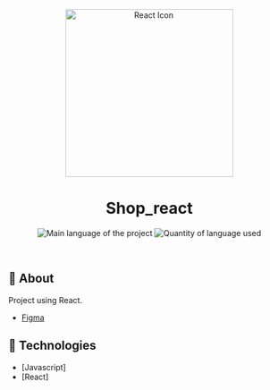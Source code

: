 <div align="center" id="top"> 
  <img align="center" width="300px" src="https://upload.wikimedia.org/wikipedia/commons/thumb/a/a7/React-icon.svg/1280px-React-icon.svg.png" alt="React Icon" />
</div>

<h1 align="center">Shop_react</h1>

<p align="center">
  <img alt="Main language of the project" src="https://img.shields.io/github/languages/top/Hir4/shop_react?color=56BEB8">

  <img alt="Quantity of language used" src="https://img.shields.io/github/languages/count/Hir4/shop_react?color=56BEB8">
</p>

<br>

## :dart: About ##

Project using React.
- [Figma](https://www.figma.com/file/moNWcQJ3HhC0Hw2fIbwdtW/Untitled?node-id=0%3A1)

## :rocket: Technologies ##

- [Javascript]
- [React]


